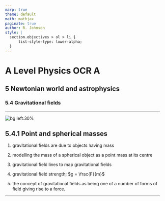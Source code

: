 ```yaml
---
marp: true
theme: default
math: mathjax
paginate: true
author: R. Johnson
style: |
  section.objectives > ol > li {
      list-style-type: lower-alpha;
  }
---
```


# A Level Physics OCR A
## 5 Newtonian world and astrophysics
### 5.4 Gravitational fields

---

<!-- _class: objectives -->

![bg left:30%](https://images.unsplash.com/photo-1492962827063-e5ea0d8c01f5?ixlib=rb-4.0.3&ixid=MnwxMjA3fDB8MHxwaG90by1wYWdlfHx8fGVufDB8fHx8&auto=format&fit=crop&w=2121&q=80)
## 5.4.1 Point and spherical masses


1. gravitational fields are due to objects having mass

2. modelling the mass of a spherical object as a point mass at its centre

3. gravitational field lines to map gravitational fields

4. gravitational field strength; $g = \frac{F}{m}$

5. the concept of gravitational fields as being one of a number of forms of field giving rise to a force.



---